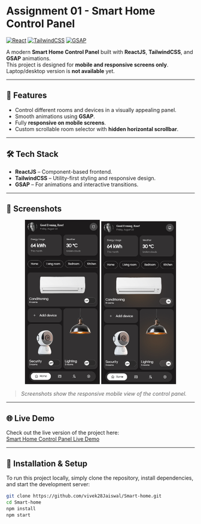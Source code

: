 # Assignment 01 - Smart Home Control Panel

[![React](https://img.shields.io/badge/React-17.0.2-blue?logo=react&logoColor=white)](https://reactjs.org/)
[![TailwindCSS](https://img.shields.io/badge/TailwindCSS-3.0.0-blue?logo=tailwindcss&logoColor=white)](https://tailwindcss.com/)
[![GSAP](https://img.shields.io/badge/GSAP-3.12.2-green?logo=greensock&logoColor=white)](https://greensock.com/gsap/)

A modern **Smart Home Control Panel** built with **ReactJS**, **TailwindCSS**, and **GSAP** animations.  
This project is designed for **mobile and responsive screens only**. Laptop/desktop version is **not available** yet.

---

## 🌟 Features

- Control different rooms and devices in a visually appealing panel.  
- Smooth animations using **GSAP**.  
- Fully **responsive on mobile screens**.  
- Custom scrollable room selector with **hidden horizontal scrollbar**.  

---

## 🛠 Tech Stack

- **ReactJS** – Component-based frontend.  
- **TailwindCSS** – Utility-first styling and responsive design.  
- **GSAP** – For animations and interactive transitions.

---

## 📱 Screenshots

<div align="center">
  <img src="/screenshots/ss01.png" width="200" alt="Mobile view 1"/>
  <img src="/screenshots/ss02.png" width="200" alt="Mobile view 2"/>
</div>

> *Screenshots show the responsive mobile view of the control panel.*

---

## 🌐 Live Demo

Check out the live version of the project here:  
[Smart Home Control Panel Live Demo](https://smart-home-control-panel-26w88xrux-vivek28jaiswals-projects.vercel.app/)

---

## 🚀 Installation & Setup

To run this project locally, simply clone the repository, install dependencies, and start the development server:

```bash
git clone https://github.com/vivek28Jaiswal/Smart-home.git
cd Smart-home
npm install
npm start
